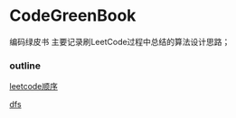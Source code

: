 # CodeGreenBook
编码绿皮书
主要记录刷LeetCode过程中总结的算法设计思路；

### outline
[leetcode顺序](https://github.com/sky-noodle/CodeGreenBook/tree/master/leetcode)

[dfs](https://github.com/sky-noodle/CodeGreenBook/tree/master/dfs)
